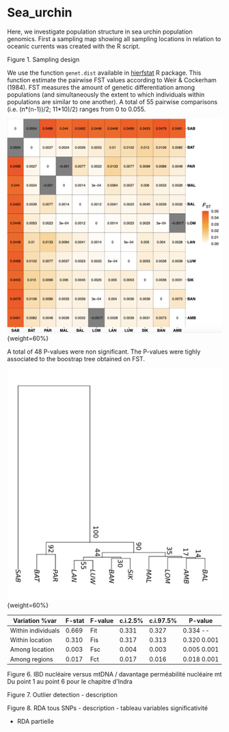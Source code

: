 # Sea_urchin

Here, we investigate population structure in sea urchin population genomics. 
First a sampling map showing all sampling locations in relation to oceanic currents was created with the R script.


Figure 1. Sampling design

We use the function `genet.dist` available in [hierfstat](https://rdrr.io/cran/hierfstat/man/genet.dist.html) R package.
This function estimate the pairwise FST values according to Weir & Cockerham (1984).
FST measures the amount of genetic differentiation among populations (and simultaneously the extent to which individuals within populations are similar to one another).
A total of 55 pairwise comparisons (i.e. (n*(n-1))/2; 11*10)/2) ranges from 0 to 0.055.

![Figure 4a - Index of genetic differentiation](FST-matrix.png){weight=60%}

A total of 48 P-values were non significant.
The P-values were tighly associated to the boostrap tree obtained on FST.

![Figure 4b - UPGMA tree with bootstraps values on genetic differentiation index](tree-bootstap.png){weight=60%}


|Variation	 %var  |F-stat|F-value|c.i.2.5% |c.i.97.5%|	P-value	   | 
|------------------|------|-------|---------|---------|------------|
|Within individuals|0.669 |	Fit	  |0.331	  |0.327	  |0.334	--	 |
|Within location	 |0.310 |	Fis	  |0.317	  |0.313	  |0.320	0.001|
|Among location	   |0.003 |	Fsc	  |0.004	  |0.003	  |0.005	0.001|	
|Among regions	   |0.017 |	Fct	  |0.017	  |0.016	  |0.018	0.001|	



Figure 6. IBD nucléaire versus mtDNA / davantage perméabilité nucléaire mt
Du point 1 au point 6 pour le chapitre d'Indra

Figure 7. Outlier detection - description 


Figure 8. RDA tous SNPs - description - tableau variables significativité 
- RDA partielle

